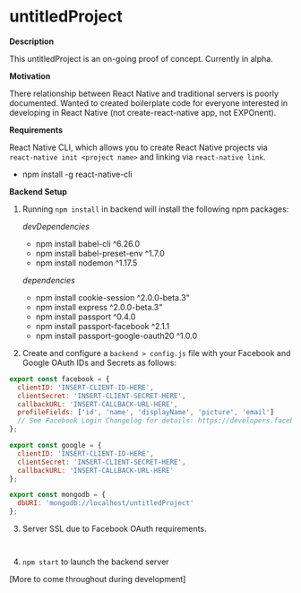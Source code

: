 # untitledProject

**Description**

This untitledProject is an on-going proof of concept. Currently in alpha.

**Motivation**

There relationship between React Native and traditional servers is poorly documented. Wanted to created boilerplate code for everyone interested in developing in React Native (not create-react-native app, not EXPOnent).

**Requirements**

  React Native CLI, which allows you to create React Native projects via `react-native init <project name>` and linking via `react-native link`.
  * npm install -g react-native-cli

**Backend Setup**

1) Running `npm install` in backend will install the following npm packages:

    *devDependencies*
    * npm install babel-cli ^6.26.0
    * npm install babel-preset-env ^1.7.0
    * npm install nodemon ^1.17.5

    *dependencies*
    * npm install cookie-session ^2.0.0-beta.3"
    * npm install express ^2.0.0-beta.3"
    * npm install passport ^0.4.0
    * npm install passport-facebook ^2.1.1
    * npm install passport-google-oauth20 ^1.0.0

2) Create and configure a `backend > config.js` file with your Facebook and Google OAuth IDs and Secrets as follows:

``` config.js
export const facebook = {
  clientID: 'INSERT-CLIENT-ID-HERE',
  clientSecret: 'INSERT-CLIENT-SECRET-HERE',
  callbackURL: 'INSERT-CALLBACK-URL-HERE',
  profileFields: ['id', 'name', 'displayName', 'picture', 'email']
  // See Facebook Login Changelog for details: https://developers.facebook.com/docs/facebook-login/changelog
};

export const google = {
  clientID: 'INSERT-CLIENT-ID-HERE',
  clientSecret: 'INSERT-CLIENT-SECRET-HERE',
  callbackURL: 'INSERT-CALLBACK-URL-HERE'
};

export const mongodb = {
  dbURI: 'mongodb://localhost/untitledProject'
};
```

3)  Server SSL due to Facebook OAuth requirements.

```


```

4) `npm start` to launch the backend server

[More to come throughout during development]




